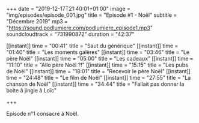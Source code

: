 +++
date = "2019-12-17T21:40:01+01:00"
image = "img/episodes/episode_001.jpg"
title = "Episode #1 - Noël"
subtitle = "Décembre 2019"
mp3 = "https://sound.podlumiere.com/podlumiere_episode1.mp3"
soundcloudtrack = "731990872"
duration = "42:37"

[[instant]]
    time = "00:41"
    title = "Saut du générique"
[[instant]]
    time = "01:40"
    title = "Les moments galères"
[[instant]]
    time = "03:46"
    title = "Le père Noël"
[[instant]]
    time = "05:00"
    title = "Les cadeaux"
[[instant]]
    time = "11:10"
    title = "Allo père Noël ?!"
[[instant]]
    time = "15:15"
    title = "Les pubs de Noël"
[[instant]]
    time = "18:01"
    title = "Recevoir le père Noël"
[[instant]]
    time = "24:48"
    title = "Le film de Noël"
[[instant]]
    time = "27:55"
    title = "La chanson de Noël"
[[instant]]
    time = "34:44"
    title = "Fallait pas donner la boite à jingle à Loïc"

+++

Episode n°1 consacré à Noël.
